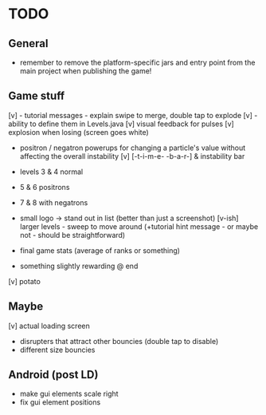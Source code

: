 TODO
==========

General
-----------
 - 	remember to remove the platform-specific jars and entry point from the main project when publishing
 	the game!
 	
 Game stuff
 ----------
  [v] - tutorial messages - explain swipe to merge, double tap to explode
  [v]		- ability to define them in Levels.java
  [v] visual feedback for pulses
  [v] explosion when losing (screen goes white)
  - positron / negatron powerups for changing a particle's value without affecting the overall instability
  [v] [-t-i-m-e- -b-a-r-] & instability bar
  
  - levels 3 & 4 normal
  - 5 & 6 positrons
  - 7 & 8 with negatrons
  - small logo -> stand out in list (better than just a screenshot)
  [v-ish] larger levels - sweep to move around (+tutorial hint message - or maybe not - should be straightforward)
  - final game stats (average of ranks or something)
  - something slightly rewarding @ end
  
  [v] potato
  
 Maybe
 -----
  [v] actual loading screen
  - disrupters that attract other bouncies (double tap to disable)
  - different size bouncies
  
  
 Android (post LD)
 -------
  - make gui elements scale right
  - fix gui element positions